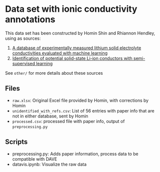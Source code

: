# Data set with ionic conductivity annotations

This data set has been constructed by Homin Shin and Rhiannon Hendley, using as sources:

1. [A database of experimentally measured lithium solid electrolyte conductivities evaluated with machine learning](https://www.nature.com/articles/s41524-022-00951-z) 
2. [Identification of potential solid-state Li-ion conductors with semi-supervised learning](https://pubs.rsc.org/en/content/articlelanding/2023/ee/d2ee03499a)

See `other/` for more details about these sources

## Files

- `raw.xlsx`: Original Excel file provided by Homin, with corrections by Homin
- `unidentified_with_refs.csv`: List of 56 entries with paper info that are not in either database, sent by Homin
- `processed.csv`: processed file with paper info, output of `preprocessing.py`

## Scripts
- preprocessing.py: Adds paper information, process data to be compatible with DAVE
- datavis.ipynb: Visualize the raw data